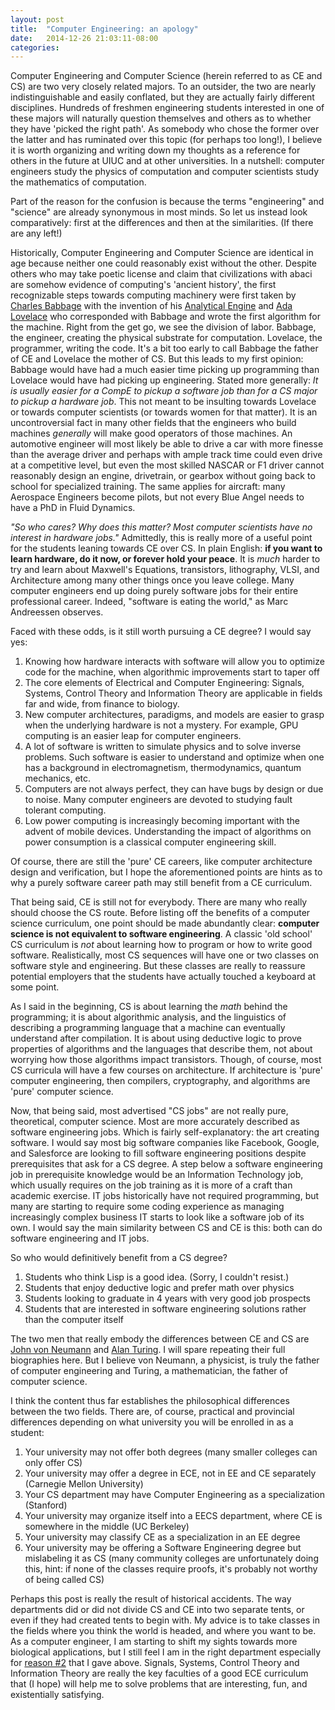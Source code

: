 ```yaml
---
layout: post
title:  "Computer Engineering: an apology"
date:   2014-12-26 21:03:11-08:00
categories:
---
```


Computer Engineering and Computer Science (herein referred to as
 CE and CS) are two very closely related majors.
To an outsider, the two are nearly
indistinguishable and easily conflated, but they are actually fairly
different disciplines. Hundreds of freshmen engineering students
interested in one of these majors will naturally question
themselves and others as to whether they have 'picked the right
path'. As somebody who chose the former over the latter and has ruminated over
this topic (for perhaps too long!), I believe it is worth organizing and writing
down my thoughts as a reference for others in the future at UIUC and at other
universities. In a nutshell: computer engineers study the
physics of computation and computer scientists study the
mathematics of computation.

Part of the reason for the confusion is because the terms
"engineering" and "science" are already synonymous in most minds.
So let us instead look comparatively: first at the differences and then at the similarities.
(If there are any left!)

Historically, Computer Engineering and Computer Science are identical in age because neither one
could reasonably exist without the other. Despite others who
may take poetic license and claim that civilizations with
abaci are somehow evidence of computing's 'ancient history', the first recognizable
 steps towards computing machinery were first taken by [Charles
Babbage](http://en.wikipedia.org/wiki/Charles_Babbage) with the invention of his [Analytical Engine](http://en.wikipedia.org/wiki/Analytical_Engine) and
[Ada Lovelace](http://en.wikipedia.org/wiki/Ada_Lovelace) who corresponded with Babbage and wrote the first algorithm for the machine. Right from the get go, we see the division of labor.
Babbage, the engineer, creating the physical substrate for
computation. Lovelace, the programmer, writing the code. It's a
bit too early to call Babbage the father of CE and Lovelace the
mother of CS. But this leads to my first
opinion: Babbage would have had a much easier time picking up
programming than Lovelace would have had picking up engineering.
Stated more generally: *It is usually easier for a CompE to pickup a software job than for a CS major to pickup a hardware job*.
This not meant to be insulting towards Lovelace or towards computer scientists
(or towards women for that matter). It is an uncontroversial fact
in many other fields that the engineers who build machines
*generally* will make good operators of those machines.
An automotive engineer will most likely be able to drive a car
with more finesse than the average driver and perhaps with ample
track time could even drive at a competitive level, but even the most skilled
NASCAR or F1 driver cannot reasonably design an
engine, drivetrain, or gearbox without going back to school for specialized training.
The same applies for aircraft: many Aerospace Engineers become pilots,
but not every Blue Angel needs to have a PhD in Fluid Dynamics.

*"So who cares? Why does this matter? Most computer scientists
have no interest in hardware jobs."*
Admittedly, this is really more of a useful point for
the students leaning towards CE over CS.
In plain English: **if you want to learn hardware, do it now, or
forever hold your peace**. It is *much* harder to try and learn
about Maxwell's Equations, transistors, lithography, VLSI, and
Architecture among many other things once you leave college.
Many computer engineers end up doing
purely software jobs for their entire professional career.
Indeed, "software is eating the world," as Marc
Andreessen observes.

Faced with these odds, is it still worth pursuing a CE degree? I would say yes:

 1. Knowing how hardware interacts with software will allow you to optimize code for the machine, when algorithmic improvements start to taper off
 2. <a name="ececore"></a>The core elements of Electrical and Computer Engineering: Signals, Systems, Control Theory and Information Theory are applicable in fields far and wide, from finance to biology.
 3. New computer architectures, paradigms, and models are easier to grasp when the underlying hardware is not a mystery. For example, GPU computing is an easier leap for computer engineers.
 4. A lot of software is written to simulate physics and to solve inverse problems. Such software is easier to understand and optimize when one has a background in electromagnetism, thermodynamics, quantum mechanics, etc.
 5. Computers are not always perfect, they can have bugs by design or due to noise. Many computer engineers are devoted to studying fault tolerant computing.
 6. Low power computing is increasingly becoming important with the advent of mobile devices. Understanding the impact of algorithms on power consumption is a classical computer engineering skill.

Of course, there are still the 'pure' CE careers, like computer architecture
design and verification, but I hope the aforementioned points are hints as to
why a purely software career path may still benefit from a CE curriculum.

That being said, CE is still not for everybody. There are many
who really should choose the CS route. Before listing off the
benefits of a computer science curriculum, one point should be
made abundantly clear: **computer science is not equivalent to
software engineering**.
A classic 'old school' CS curriculum is *not* about learning how to program
or how to write good software. Realistically, most CS sequences
will have one or two classes on software style and engineering.
But these classes are really to reassure potential employers
that the students have actually touched a keyboard at some
point.

As I said in the beginning, CS is about learning the *math*
behind the programming; it is about algorithmic analysis, and
the linguistics of describing a programming language that
a machine can eventually understand after compilation.
It is about using deductive logic to prove properties
of algorithms and the languages that describe them, not
about worrying how those algorithms impact transistors.
Though, of course, most CS curricula will have
a few courses on architecture. If architecture is 'pure'
computer engineering, then compilers, cryptography, and algorithms
are 'pure' computer science.

Now, that being said, most advertised "CS jobs" are not really pure,
theoretical, computer science. Most are more accurately
described as software engineering jobs. Which is fairly
self-explanatory: the art creating software. I would say most big
software companies like Facebook, Google, and Salesforce are
looking to fill software engineering positions despite
prerequisites that ask for a CS degree. A step below
a software engineering job in prerequisite knowledge would be an Information
Technology job, which usually requires on the job training
as it is more of a craft than academic exercise. IT jobs
historically have not required programming, but many
are starting to require some coding experience as managing
increasingly complex business IT starts to look like a software
job of its own. I would say the main similarity between CS and CE is this:
both can do software engineering and IT jobs.

So who would definitively benefit from a CS degree?

 1. Students who think Lisp is a good idea. (Sorry, I couldn't resist.)
 2. Students that enjoy deductive logic and prefer math over physics
 3. Students looking to graduate in 4 years with very good job prospects
 4. Students that are interested in software engineering solutions rather than the computer itself

The two men that really embody the differences between CE and CS are [John von Neumann](http://en.wikipedia.org/wiki/John_von_Neumann) and [Alan Turing](http://en.wikipedia.org/wiki/Alan_Turing).
I will spare repeating their full biographies here. But I believe von Neumann, a physicist, is truly the father of computer engineering and Turing, a mathematician, the father of computer science.

I think the content thus far establishes the philosophical
differences between the two fields. There are, of course,
practical and provincial differences depending on what
university you will be enrolled in as a student:

 1. Your university may not offer both degrees (many smaller colleges can only offer CS)
 2. Your university may offer a degree in ECE, not in EE and CE separately (Carnegie Mellon University)
 3. Your CS department may have Computer Engineering as a specialization (Stanford)
 4. Your university may organize itself into a EECS department, where CE is somewhere in the middle (UC Berkeley)
 5. Your university may classify CE as a specialization in an EE degree
 6. Your university may be offering a Software Engineering degree but mislabeling it as CS (many community colleges are unfortunately doing this, hint: if none of the classes require proofs, it's probably not worthy of being called CS)


Perhaps this post is really the result of historical accidents. The way departments did or did not divide CS and CE into two
separate tents, or even if they had created tents to begin with.
My advice is to take classes in the fields where you think the
world is headed, and where you want to be. As a computer
engineer, I am starting to shift my sights towards more
biological applications, but I still feel I am in the right
department especially for [reason \#2](#ececore) that I gave
above. Signals, Systems, Control Theory and Information Theory
are really the key faculties of a good ECE curriculum that (I
hope) will help me to solve problems that are interesting, fun,
and existentially satisfying.
